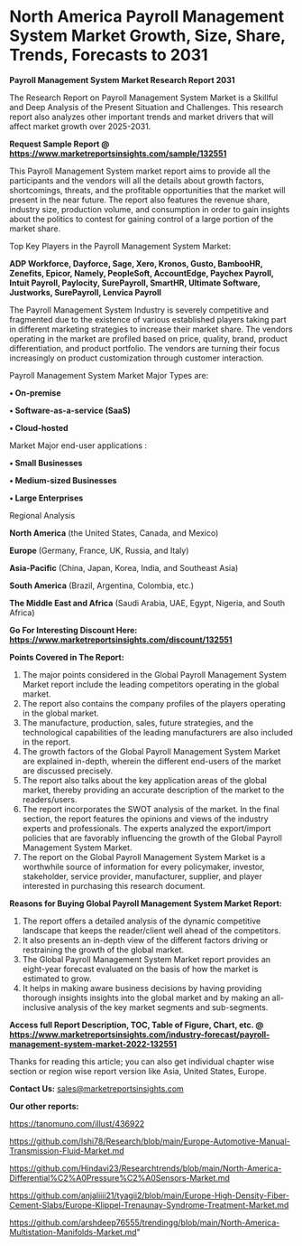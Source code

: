 # North America Payroll Management System Market Growth, Size, Share, Trends, Forecasts to 2031

<strong>Payroll Management System Market Research Report 2031</strong>

The Research Report on Payroll Management System Market is a Skillful and Deep Analysis of the Present Situation and Challenges. This research report also analyzes other important trends and market drivers that will affect market growth over 2025-2031.

<strong>Request Sample Report @ <a href=https://www.marketreportsinsights.com/sample/132551>https://www.marketreportsinsights.com/sample/132551</a></strong>

This Payroll Management System market report aims to provide all the participants and the vendors will all the details about growth factors, shortcomings, threats, and the profitable opportunities that the market will present in the near future. The report also features the revenue share, industry size, production volume, and consumption in order to gain insights about the politics to contest for gaining control of a large portion of the market share.

Top Key Players in the Payroll Management System Market:

<strong>ADP Workforce, Dayforce, Sage, Xero, Kronos, Gusto, BambooHR, Zenefits, Epicor, Namely, PeopleSoft, AccountEdge, Paychex Payroll, Intuit Payroll, Paylocity, SurePayroll, SmartHR, Ultimate Software, Justworks, SurePayroll, Lenvica Payroll</strong>

The Payroll Management System Industry is severely competitive and fragmented due to the existence of various established players taking part in different marketing strategies to increase their market share. The vendors operating in the market are profiled based on price, quality, brand, product differentiation, and product portfolio. The vendors are turning their focus increasingly on product customization through customer interaction.

Payroll Management System Market Major Types are:

<strong>• On-premise

• Software-as-a-service (SaaS)

• Cloud-hosted</strong>

Market Major end-user applications :

<strong>• Small Businesses

• Medium-sized Businesses

• Large Enterprises</strong>

Regional Analysis

</u><strong><b>North America</b></strong> (the United States, Canada, and Mexico)

<strong><b>Europe </b></strong>(Germany, France, UK, Russia, and Italy)

<strong><b>Asia-Pacific</b></strong> (China, Japan, Korea, India, and Southeast Asia)

<strong><b>South America</b></strong> (Brazil, Argentina, Colombia, etc.)

<strong><b>The Middle East and Africa</b></strong> (Saudi Arabia, UAE, Egypt, Nigeria, and South Africa)

<strong>Go For Interesting Discount Here: <a href=https://www.marketreportsinsights.com/discount/132551>https://www.marketreportsinsights.com/discount/132551</a></strong>

<strong>Points Covered in The Report:</strong>
<ol>
  <li>The major points considered in the Global Payroll Management System Market report include the leading competitors operating in the global market.</li>
  <li>The report also contains the company profiles of the players operating in the global market.</li>
  <li>The manufacture, production, sales, future strategies, and the technological capabilities of the leading manufacturers are also included in the report.</li>
  <li>The growth factors of the Global Payroll Management System Market are explained in-depth, wherein the different end-users of the market are discussed precisely.</li>
  <li>The report also talks about the key application areas of the global market, thereby providing an accurate description of the market to the readers/users.</li>
  <li>The report incorporates the SWOT analysis of the market. In the final section, the report features the opinions and views of the industry experts and professionals. The experts analyzed the export/import policies that are favorably influencing the growth of the Global Payroll Management System Market.</li>
  <li>The report on the Global Payroll Management System Market is a worthwhile source of information for every policymaker, investor, stakeholder, service provider, manufacturer, supplier, and player interested in purchasing this research document.</li>
</ol>
<strong>Reasons for Buying Global Payroll Management System Market Report:</strong>

<ol>
  <li>The report offers a detailed analysis of the dynamic competitive landscape that keeps the reader/client well ahead of the competitors.</li>
  <li>It also presents an in-depth view of the different factors driving or restraining the growth of the global market.</li>
  <li>The Global Payroll Management System Market report provides an eight-year forecast evaluated on the basis of how the market is estimated to grow.</li>
  <li>It helps in making aware business decisions by having providing thorough insights insights into the global market and by making an all-inclusive analysis of the key market segments and sub-segments.</li>
</ol>
<strong>Access full Report Description, TOC, Table of Figure, Chart, etc. @ <a href=https://www.marketreportsinsights.com/industry-forecast/payroll-management-system-market-2022-132551>https://www.marketreportsinsights.com/industry-forecast/payroll-management-system-market-2022-132551</a></strong>


Thanks for reading this article; you can also get individual chapter wise section or region wise report version like Asia, United States, Europe.

<strong>Contact Us:</strong>
sales@marketreportsinsights.com

<strong>Our other reports:</strong>

<a href=https://tanomuno.com/illust/436922>https://tanomuno.com/illust/436922</a>

<a href=https://github.com/Ishi78/Research/blob/main/Europe-Automotive-Manual-Transmission-Fluid-Market.md>https://github.com/Ishi78/Research/blob/main/Europe-Automotive-Manual-Transmission-Fluid-Market.md</a>

<a href=https://github.com/Hindavi23/Researchtrends/blob/main/North-America-Differential%C2%A0Pressure%C2%A0Sensors-Market.md>https://github.com/Hindavi23/Researchtrends/blob/main/North-America-Differential%C2%A0Pressure%C2%A0Sensors-Market.md</a>

<a href=https://github.com/anjaliiii21/tyagii2/blob/main/Europe-High-Density-Fiber-Cement-Slabs/Europe-Klippel-Trenaunay-Syndrome-Treatment-Market.md>https://github.com/anjaliiii21/tyagii2/blob/main/Europe-High-Density-Fiber-Cement-Slabs/Europe-Klippel-Trenaunay-Syndrome-Treatment-Market.md</a>

<a href=https://github.com/arshdeep76555/trendingg/blob/main/North-America-Multistation-Manifolds-Market.md>https://github.com/arshdeep76555/trendingg/blob/main/North-America-Multistation-Manifolds-Market.md</a>"
